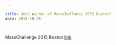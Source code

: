 ```yaml
---

title: Gold Winner of MassChallenge 2015 Boston!
date: 2015-10-28

---
```


MassChallenge 2015 Boston [link](http://masschallenge.org/startups/2015/profile/aquafresco)
